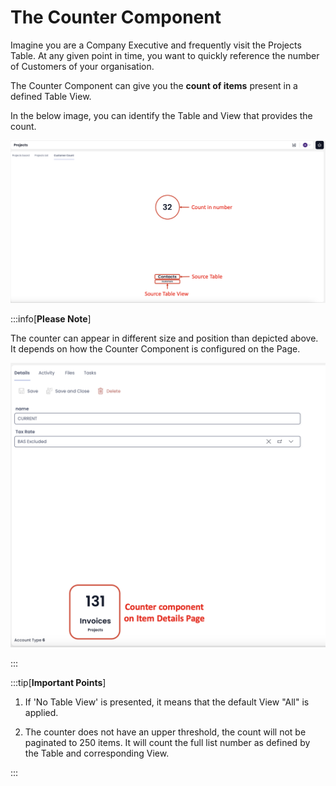 # The Counter Component


Imagine you are a Company Executive and frequently visit the Projects Table. At any given point in time, you want to quickly reference the number of Customers of your organisation. 

The Counter Component can give you the **count of items** present in a defined Table View.

In the below image, you can identify the Table and View that provides the count.

![Image showing a counter component](Counter_1.png)

:::info[**Please Note**]

The counter can appear in different size and position than depicted above. It depends on how the Counter Component is configured on the Page.

![Image showing Counter component on Item Details Page](Counter_2.png)

:::

:::tip[**Important Points**]

1. If 'No Table View' is presented, it means that the default View "All" is applied.

2. The counter does not have an upper threshold, the count will not be paginated to 250 items. It will count the full list number as defined by the Table and corresponding View.

:::